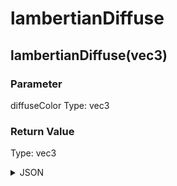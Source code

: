# lambertianDiffuse

## lambertianDiffuse(vec3)

### Parameter

diffuseColor
  Type: vec3

### Return Value

  Type: vec3

<details><summary>JSON</summary>

```
{
  "Type": "lambertianDiffuse(vec3)",
  "Name": "lambertianDiffuse(vec3)",
  "Category": 1,
  "InputPins": [
    {
      "Connection": null,
      "Id": "diffuseColor",
      "Type": "vec3"
    }
  ],
  "OutputPins": [
    {
      "Id": "",
      "Type": "vec3"
    }
  ]
}
```

</details>

